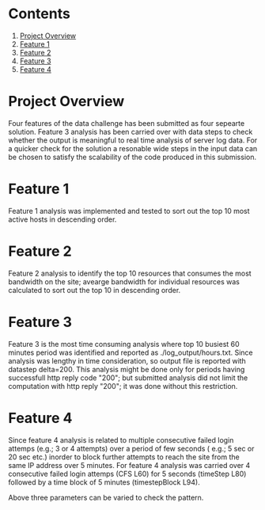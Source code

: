# Contents
1. [Project Overview](README.md#project-overview)
2. [Feature 1](README.md#comments-on-feature-1)
3. [Feature 2](README.md#comments-on-feature-2)
4. [Feature 3](README.md#comments-on-feature-3)
5. [Feature 4](README.md#comments-on-feature-4)

# Project Overview

Four features of the data challenge has been submitted as four sepearte solution. Feature 3 analysis has been carried over with data steps to check whether the output is meaningful to real time analysis of server log data. For a quicker check for the solution a resonable wide steps in the input data can be chosen to satisfy the scalability of the code produced in this submission.

# Feature 1

Feature 1 analysis was implemented and tested to sort out the top 10 most active hosts in descending order.

# Feature 2

Feature 2 analysis to identify the top 10 resources that consumes the most bandwidth on the site; avearge bandwidth for individual resources was calculated to sort out the top 10 in descending order. 

# Feature 3

Feature 3 is the most time consuming analysis where top 10 busiest 60 minutes period was identified and reported as ./log_output/hours.txt. Since analysis was lengthy in time consideration, so output file is reported with datastep delta=200. This analysis might be done only for periods having successfull http reply code "200"; but submitted analysis did not limit the computation with http reply "200"; it was done without this restriction.

# Feature 4

Since feature 4 analysis is related to multiple consecutive failed login attemps (e.g.; 3 or 4 attempts) over a period of few seconds ( e.g.; 5 sec or 20 sec etc.) inorder to block further attempts to reach the site from the same IP address over 5 minutes. For feature 4 analysis was carried over 4 consecutive failed login attemps (CFS L60) for  5 seconds (timeStep L80) followed by a time block of 5 minutes (timestepBlock L94).

Above three parameters can be varied to check the pattern. 




